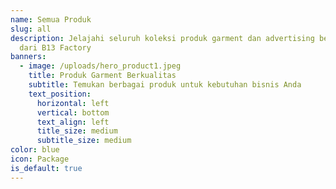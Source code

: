 ```yaml
---
name: Semua Produk
slug: all
description: Jelajahi seluruh koleksi produk garment dan advertising berkualitas
  dari B13 Factory
banners:
  - image: /uploads/hero_product1.jpeg
    title: Produk Garment Berkualitas
    subtitle: Temukan berbagai produk untuk kebutuhan bisnis Anda
    text_position:
      horizontal: left
      vertical: bottom
      text_align: left
      title_size: medium
      subtitle_size: medium
color: blue
icon: Package
is_default: true
---
```

